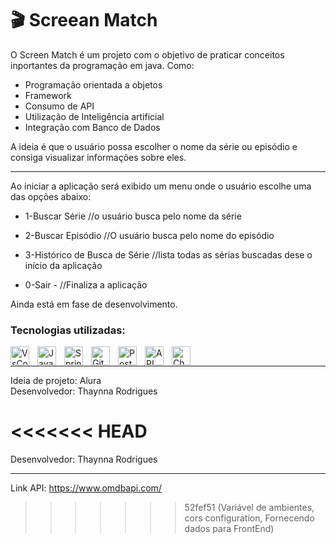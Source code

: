 # 🎬 Screean Match

<p>O Screen Match é um projeto com o objetivo de praticar conceitos inportantes da programação em java. Como:</p>

- Programação orientada a objetos<br/>
- Framework<br/>
- Consumo de API<br/>
- Utilização de Inteligência artificial<br/>
- Integração com Banco de Dados<br/>

<p>A ideia é que o usuário possa escolher o nome da série ou episódio e consiga visualizar informações sobre eles.</p>

---

Ao iniciar a aplicação será exibido um menu onde o usuário escolhe uma das opções abaixo:
+ 1-Buscar Série //o usuário busca pelo nome da série
+ 2-Buscar Episódio //O usuário busca pelo nome do episódio
+ 3-Histórico de Busca de Série //lista todas as sérias buscadas dese o início da aplicação<br/>

+ 0-Sair - //Finaliza a aplicação

Ainda está em fase de desenvolvimento.

<h3>Tecnologias utilizadas:</h3>
<img align="left" alt="VsCode" tittle="VsCode" width="30px" style="padding-right:10px;" src="https://cdn.jsdelivr.net/gh/devicons/devicon@latest/icons/vscode/vscode-original.svg"/>

<img align="left" alt="Java" tittle="Java" width="30px" style="padding-right:10px;" src="https://cdn.jsdelivr.net/gh/devicons/devicon/icons/java/java-original.svg"/>

<img align="left" alt="Spring" tittle="1spring" width="30px" style="padding-right:10px;" src="https://cdn.jsdelivr.net/gh/devicons/devicon/icons/spring/spring-original.svg" />

<img align="left" alt="Git" tittle="Git" width="30px" style="padding-right:10px;" src="https://cdn.jsdelivr.net/gh/devicons/devicon/icons/git/git-original.svg" />

<img align="left" alt="PostgreSQL" tittle="PostgreSQL" width="30px" style="padding-right:10px;" src="https://cdn.jsdelivr.net/gh/devicons/devicon@latest/icons/postgresql/postgresql-original.svg" />

<img align="left" alt="API" tittle="API" width="30px" style="padding-right:10px;" src="https://img.icons8.com/external-flaticons-lineal-color-flat-icons/64/external-api-productivity-flaticons-lineal-color-flat-icons.png" />

<img align="left" alt="ChatGPT" tittle="ChatGPT" width="30px" style="padding-right:10px;" src="https://img.icons8.com/nolan/64/chatgpt.png" /><br/>

---

Ideia de projeto: Alura<br/>
Desenvolvedor: Thaynna Rodrigues

<<<<<<< HEAD
=======
Desenvolvedor: Thaynna Rodrigues

---
Link API: https://www.omdbapi.com/

>>>>>>> 52fef51 (Variável de ambientes, cors configuration, Fornecendo dados para FrontEnd)
